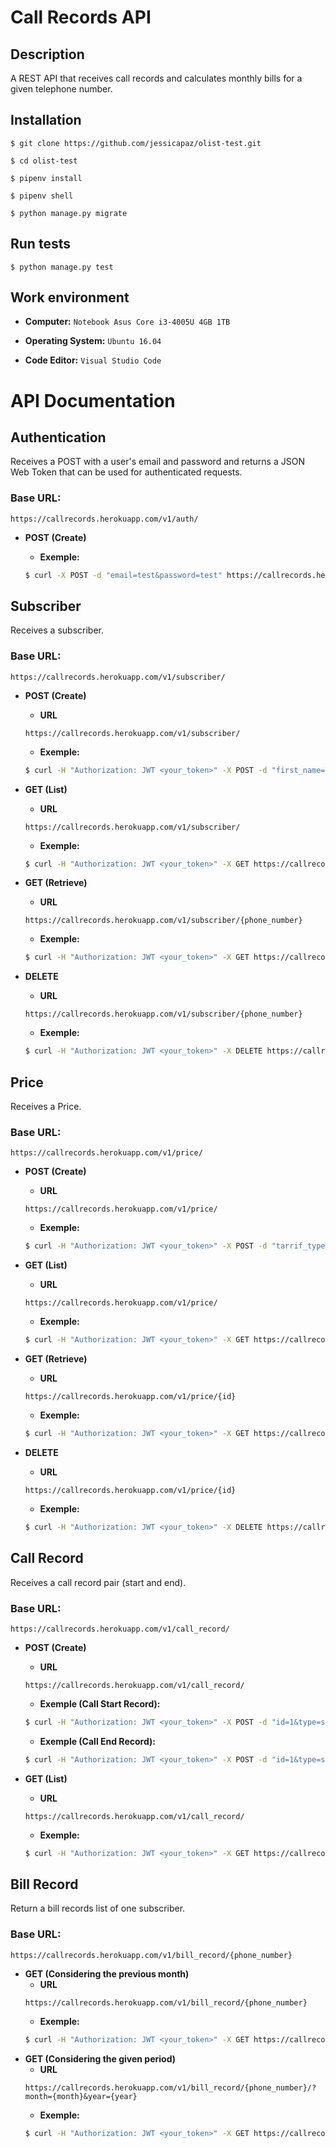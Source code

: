 # Call Records API
## Description

A REST API that receives call records and calculates monthly bills for a given telephone number.  

## Installation

`$ git clone https://github.com/jessicapaz/olist-test.git`

`$ cd olist-test`

`$ pipenv install`

`$ pipenv shell`

`$ python manage.py migrate`

## Run tests

`$ python manage.py test`

## Work environment 
* **Computer:**
`Notebook Asus Core i3-4005U 4GB 1TB`

* **Operating System:**
`Ubuntu 16.04`

* **Code Editor:**
`Visual Studio Code`

# API Documentation

## Authentication
Receives a POST with a user's email and password and returns a JSON Web Token that can be used for authenticated requests.

### **Base URL:**
```
https://callrecords.herokuapp.com/v1/auth/
```

* **POST (Create)**

  * **Exemple:**
  ```bash
  $ curl -X POST -d "email=test&password=test" https://callrecords.herokuapp.com/v1/auth/
  ```

## Subscriber
Receives a subscriber.

### **Base URL**:
```
https://callrecords.herokuapp.com/v1/subscriber/
```

* **POST (Create)** 
  * **URL**
  ```
  https://callrecords.herokuapp.com/v1/subscriber/
  ```
  * **Exemple:**
  ```bash
  $ curl -H "Authorization: JWT <your_token>" -X POST -d "first_name=Test&last_name=Test&phone_number=99985257541" https://callrecords.herokuapp.com/v1/subscriber/
  ```

* **GET (List)**
  * **URL**
  ```
  https://callrecords.herokuapp.com/v1/subscriber/
  ```
  * **Exemple:**
  ```bash
  $ curl -H "Authorization: JWT <your_token>" -X GET https://callrecords.herokuapp.com/v1/subscriber/
  ```

* **GET (Retrieve)**
  * **URL**
  ```
  https://callrecords.herokuapp.com/v1/subscriber/{phone_number}
  ```
  * **Exemple:**
  ```bash
  $ curl -H "Authorization: JWT <your_token>" -X GET https://callrecords.herokuapp.com/v1/subscriber/99988526423
  ```

* **DELETE**
  * **URL**
  ```
  https://callrecords.herokuapp.com/v1/subscriber/{phone_number}
  ```
  * **Exemple:**
  ```bash
  $ curl -H "Authorization: JWT <your_token>" -X DELETE https://callrecords.herokuapp.com/v1/subscriber/99988526423
  ```

## Price 
Receives a Price.

### **Base URL**:
```
https://callrecords.herokuapp.com/v1/price/
```

* **POST (Create)** 
  * **URL**
  ```
  https://callrecords.herokuapp.com/v1/price/
  ```
  * **Exemple:**
  ```bash
  $ curl -H "Authorization: JWT <your_token>" -X POST -d "tarrif_type=standard&standing_charge=0.38&call_charge=0.08" https://callrecords.herokuapp.com/v1/price/
  ```

* **GET (List)**
  * **URL**
  ```
  https://callrecords.herokuapp.com/v1/price/
  ```
  * **Exemple:**
  ```bash
  $ curl -H "Authorization: JWT <your_token>" -X GET https://callrecords.herokuapp.com/v1/price/
  ```

* **GET (Retrieve)**
  * **URL**
  ```
  https://callrecords.herokuapp.com/v1/price/{id}
  ```
  * **Exemple:**
  ```bash
  $ curl -H "Authorization: JWT <your_token>" -X GET https://callrecords.herokuapp.com/v1/price/1/
  ```

* **DELETE**
  * **URL**
  ```
  https://callrecords.herokuapp.com/v1/price/{id}
  ```
  * **Exemple:**
  ```bash
  $ curl -H "Authorization: JWT <your_token>" -X DELETE https://callrecords.herokuapp.com/v1/price/1/
  ```

## Call Record
Receives a call record pair (start and end).

### **Base URL**:
```
https://callrecords.herokuapp.com/v1/call_record/
```

* **POST (Create)** 
  * **URL**
  ```
  https://callrecords.herokuapp.com/v1/call_record/
  ```
  * **Exemple (Call Start Record):**
  ```bash
  $ curl -H "Authorization: JWT <your_token>" -X POST -d "id=1&type=start&timestamp=2016-02-29T12:00:00Z&call_id=1&source=99981848345&destination=9993468277" https://callrecords.herokuapp.com/v1/call_record/
  ```
  * **Exemple (Call End Record):**
  ```bash
  $ curl -H "Authorization: JWT <your_token>" -X POST -d "id=1&type=start&timestamp=2016-02-29T13:00:00Z&call_id=1" https://callrecords.herokuapp.com/v1/call_record/
  ```

* **GET (List)**
  * **URL**
  ```
  https://callrecords.herokuapp.com/v1/call_record/
  ```
  * **Exemple:**
  ```bash
  $ curl -H "Authorization: JWT <your_token>" -X GET https://callrecords.herokuapp.com/v1/call_record/
  ```

## Bill Record
Return a bill records list of one subscriber.

### **Base URL**:
```
https://callrecords.herokuapp.com/v1/bill_record/{phone_number}
```

* **GET (Considering the previous month)**
  * **URL**
  ```
  https://callrecords.herokuapp.com/v1/bill_record/{phone_number}
  ```
  * **Exemple:**
  ```bash
  $ curl -H "Authorization: JWT <your_token>" -X GET https://callrecords.herokuapp.com/v1/bill_record/99988526423/

  ```
* **GET (Considering the given period)**
  * **URL**
  ```
  https://callrecords.herokuapp.com/v1/bill_record/{phone_number}/?month={month}&year={year}
  ```
  * **Exemple:**
  ```bash
  $ curl -H "Authorization: JWT <your_token>" -X GET https://callrecords.herokuapp.com/v1/bill_record/99988526423/?month=12&year=2017/
  ```






